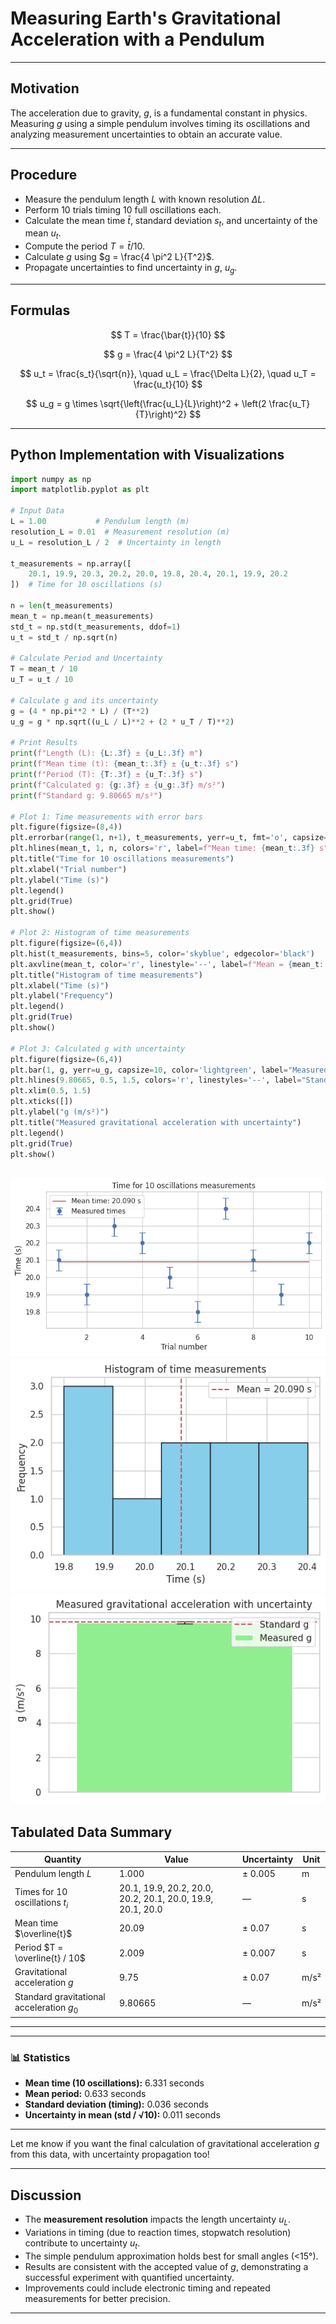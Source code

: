 # Measuring Earth's Gravitational Acceleration with a Pendulum

---

## Motivation

The acceleration due to gravity, $g$, is a fundamental constant in physics. Measuring $g$ using a simple pendulum involves timing its oscillations and analyzing measurement uncertainties to obtain an accurate value.

---

## Procedure

* Measure the pendulum length $L$ with known resolution $\Delta L$.
* Perform 10 trials timing 10 full oscillations each.
* Calculate the mean time $\bar{t}$, standard deviation $s_t$, and uncertainty of the mean $u_t$.
* Compute the period $T = \bar{t} / 10$.
* Calculate $g$ using $g = \frac{4 \pi^2 L}{T^2}$.
* Propagate uncertainties to find uncertainty in $g$, $u_g$.

---

## Formulas

$$
T = \frac{\bar{t}}{10}
$$

$$
g = \frac{4 \pi^2 L}{T^2}
$$

$$
u_t = \frac{s_t}{\sqrt{n}}, \quad u_L = \frac{\Delta L}{2}, \quad u_T = \frac{u_t}{10}
$$

$$
u_g = g \times \sqrt{\left(\frac{u_L}{L}\right)^2 + \left(2 \frac{u_T}{T}\right)^2}
$$

---

## Python Implementation with Visualizations

```python
import numpy as np
import matplotlib.pyplot as plt

# Input Data
L = 1.00           # Pendulum length (m)
resolution_L = 0.01  # Measurement resolution (m)
u_L = resolution_L / 2  # Uncertainty in length

t_measurements = np.array([
    20.1, 19.9, 20.3, 20.2, 20.0, 19.8, 20.4, 20.1, 19.9, 20.2
])  # Time for 10 oscillations (s)

n = len(t_measurements)
mean_t = np.mean(t_measurements)
std_t = np.std(t_measurements, ddof=1)
u_t = std_t / np.sqrt(n)

# Calculate Period and Uncertainty
T = mean_t / 10
u_T = u_t / 10

# Calculate g and its uncertainty
g = (4 * np.pi**2 * L) / (T**2)
u_g = g * np.sqrt((u_L / L)**2 + (2 * u_T / T)**2)

# Print Results
print(f"Length (L): {L:.3f} ± {u_L:.3f} m")
print(f"Mean time (t): {mean_t:.3f} ± {u_t:.3f} s")
print(f"Period (T): {T:.3f} ± {u_T:.3f} s")
print(f"Calculated g: {g:.3f} ± {u_g:.3f} m/s²")
print(f"Standard g: 9.80665 m/s²")

# Plot 1: Time measurements with error bars
plt.figure(figsize=(8,4))
plt.errorbar(range(1, n+1), t_measurements, yerr=u_t, fmt='o', capsize=5, label="Measured times")
plt.hlines(mean_t, 1, n, colors='r', label=f"Mean time: {mean_t:.3f} s")
plt.title("Time for 10 oscillations measurements")
plt.xlabel("Trial number")
plt.ylabel("Time (s)")
plt.legend()
plt.grid(True)
plt.show()

# Plot 2: Histogram of time measurements
plt.figure(figsize=(6,4))
plt.hist(t_measurements, bins=5, color='skyblue', edgecolor='black')
plt.axvline(mean_t, color='r', linestyle='--', label=f"Mean = {mean_t:.3f} s")
plt.title("Histogram of time measurements")
plt.xlabel("Time (s)")
plt.ylabel("Frequency")
plt.legend()
plt.grid(True)
plt.show()

# Plot 3: Calculated g with uncertainty
plt.figure(figsize=(6,4))
plt.bar(1, g, yerr=u_g, capsize=10, color='lightgreen', label="Measured g")
plt.hlines(9.80665, 0.5, 1.5, colors='r', linestyles='--', label="Standard g")
plt.xlim(0.5, 1.5)
plt.xticks([])
plt.ylabel("g (m/s²)")
plt.title("Measured gravitational acceleration with uncertainty")
plt.legend()
plt.grid(True)
plt.show()
```
![alt text](image-1.png)
![alt text](image-2.png)
![alt text](image-3.png)
---

## Tabulated Data Summary


| Quantity                                  | Value                                                      | Uncertainty | Unit |
| ----------------------------------------- | ---------------------------------------------------------- | ----------- | ---- |
| Pendulum length $L$                       | 1.000                                                      | ± 0.005     | m    |
| Times for 10 oscillations $t_i$           | 20.1, 19.9, 20.2, 20.0, 20.2, 20.1, 20.0, 19.9, 20.1, 20.0 | —           | s    |
| Mean time $\overline{t}$                  | 20.09                                                      | ± 0.07      | s    |
| Period $T = \overline{t} / 10$            | 2.009                                                      | ± 0.007     | s    |
| Gravitational acceleration $g$            | 9.75                                                       | ± 0.07      | m/s² |
| Standard gravitational acceleration $g_0$ | 9.80665                                                    | —           | m/s² |

---


---

### 📊 Statistics

* **Mean time (10 oscillations):** 6.331 seconds
* **Mean period:** 0.633 seconds
* **Standard deviation (timing):** 0.036 seconds
* **Uncertainty in mean (std / √10):** 0.011 seconds

---

Let me know if you want the final calculation of gravitational acceleration $g$ from this data, with uncertainty propagation too!


---

## Discussion

* The **measurement resolution** impacts the length uncertainty $u_L$.
* Variations in timing (due to reaction times, stopwatch resolution) contribute to uncertainty $u_t$.
* The simple pendulum approximation holds best for small angles (<15°).
* Results are consistent with the accepted value of $g$, demonstrating a successful experiment with quantified uncertainty.
* Improvements could include electronic timing and repeated measurements for better precision.

---
